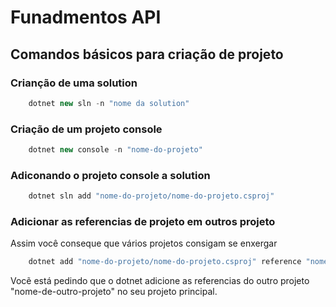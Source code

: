 # Funadmentos API

## Comandos básicos para criação de projeto

### Crianção de uma solution

```cs
    dotnet new sln -n "nome da solution"
```

### Criação de um projeto console

```cs
    dotnet new console -n "nome-do-projeto"
```

### Adiconando o projeto console a solution

```cs
    dotnet sln add "nome-do-projeto/nome-do-projeto.csproj"
```

### Adicionar as referencias de projeto em outros projeto

Assim você conseque que vários projetos consigam se enxergar

```cs
    dotnet add "nome-do-projeto/nome-do-projeto.csproj" reference "nome-de-outro-projeto/nome-de-outro-projeto.csproj"
```

Vocẽ está pedindo que o dotnet adicione as referencias do outro projeto "nome-de-outro-projeto" no seu projeto principal.
